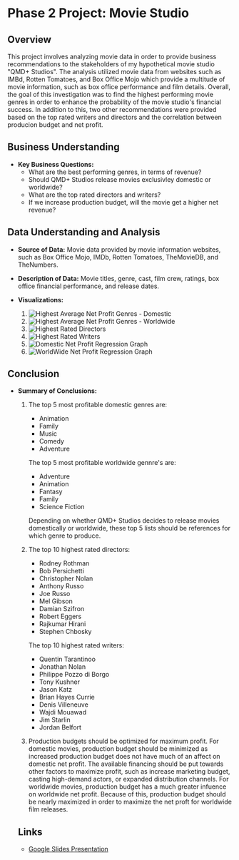 # Phase 2 Project: Movie Studio

## Overview
This project involves analyzing movie data in order to provide business recommendations to the stakeholders of my hypothetical movie studio "QMD+ Studios". The analysis utilized movie data from websites such as IMBd, Rotten Tomatoes, and Box Office Mojo which provide a multitude of movie information, such as box office performance and film details. Overall, the goal of this investigation was to find the highest performing movie genres in order to enhance the probability of the movie studio's financial success. In addition to this, two other recommendations were provided based on the top rated writers and directors and the correlation between producion budget and net profit. 



## Business Understanding
- **Key Business Questions:**
    - What are the best performing genres, in terms of revenue?
    - Should QMD+ Studios release movies exclusivley domestic or worldwide?
    - What are the top rated directors and writers?
    - If we increase production budget, will the movie get a higher net revenue?


## Data Understanding and Analysis
- **Source of Data:** Movie data provided by movie information websites, such as Box Office Mojo, IMDb, Rotten Tomatoes, TheMovieDB, and TheNumbers.
- **Description of Data:** Movie titles, genre, cast, film crew, ratings, box office financial performance, and release dates.



- **Visualizations:**
    1. ![Highest Average Net Profit Genres - Domestic](visuals/Highest%20Genres%20Dom%20Net%20Profit.png)
    2. ![Highest Average Net Profit Genres - Worldwide](visuals/Highest%20Genres%20WW%20Net%20Profit.png)
    3. ![Highest Rated Directors](visuals/Highest%20Genres%20WW%20Net%20Profit.png)
    4. ![Highest Rated Writers](visuals/Highest%20Rated%20Writers.png)
    5. ![Domestic Net Profit Regression Graph](visuals/Regression%20Domestic%20Net%20Profit.png)
    6. ![WorldWide Net Profit Regression Graph](visuals/Regression%20WW%20Net%20Profit.png)




## Conclusion
- **Summary of Conclusions:**
    1. The top 5 most profitable domestic genres are:
        - Animation
        - Family
        - Music
        - Comedy
        - Adventure
        
        The top 5 most profitable worldwide gennre's are:
        - Adventure
        - Animation
        - Fantasy
        - Family
        - Science Fiction

        Depending on whether QMD+ Studios decides to release movies domestically or worldwide, these top 5 lists should be references for which genre to produce. 

    2. The top 10 highest rated directors:
        - Rodney Rothman
        - Bob Persichetti
        - Christopher Nolan
        - Anthony Russo
        - Joe Russo
        - Mel Gibson
        - Damian Szifron
        - Robert Eggers
        - Rajkumar Hirani
        - Stephen Chbosky

        The top 10 highest rated writers:
        - Quentin Tarantinoo
        - Jonathan Nolan
        - Philippe Pozzo di Borgo
        - Tony Kushner
        - Jason Katz
        - Brian Hayes Currie
        - Denis Villeneuve
        - Wajdi Mouawad
        - Jim Starlin
        - Jordan Belfort

    3. Production budgets should be optimized for maximum profit. For domestic movies, production budget should be minimized as increased production budget does not have much of an affect on domestic net profit. The available financing should be put towards other factors to maximize profit, such as increase marketing budget, casting high-demand actors, or expanded distribution channels. For worldwide movies, production budget has a much greater infuence on worldwide net profit. Because of this, production budget should be nearly maximized in order to maximize the net proft for worldwide film releases. 
 


  ## Links

  -  [Google Slides Presentation](https://docs.google.com/presentation/d/1-FQ_uazVx9kpCYKZUz9E6e6GG_OYs5gLAfNSNLSUZfo/present?usp=sharing)
